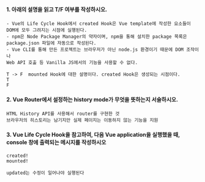 #### 1. 아래의 설명을 읽고 T/F 여부를 작성하시오.

```
- Vue의 Life Cycle Hook에서 created Hook은 Vue template에 작성한 요소들이
DOM에 모두 그려지는 시점에 실행된다.
- npm은 Node Package Manager의 약자이며, npm을 통해 설치한 package 목록은
package.json 파일에 자동으로 작성된다.
- Vue CLI를 통해 만든 프로젝트는 브라우저가 아닌 node.js 환경이기 때문에 DOM 조작이나
Web API 호출 등 Vanilla JS에서의 기능을 사용할 수 없다.
```

```
T -> F  mounted Hook에 대한 설명이다. created Hook은 생성되는 시점이다.
T
F
```



#### 2. Vue Router에서 설정하는 history mode가 무엇을 뜻하는지 서술하시오.

```
HTML History API를 사용해서 router를 구현한 것
브라우저의 히스토리는 남기지만 실제 페이지는 이동하지 않는 기능을 지원
```



#### 3. Vue Life Cycle Hook을 참고하여, 다음 Vue application을 실행했을 때, console 창에 출력되는 메시지를 작성하시오

```
created!
mounted!

updated는 수정이 일어나야 실행된다
```

